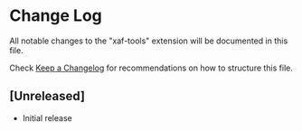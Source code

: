 # Change Log

All notable changes to the "xaf-tools" extension will be documented in this file.

Check [Keep a Changelog](http://keepachangelog.com/) for recommendations on how to structure this file.

## [Unreleased]

- Initial release

